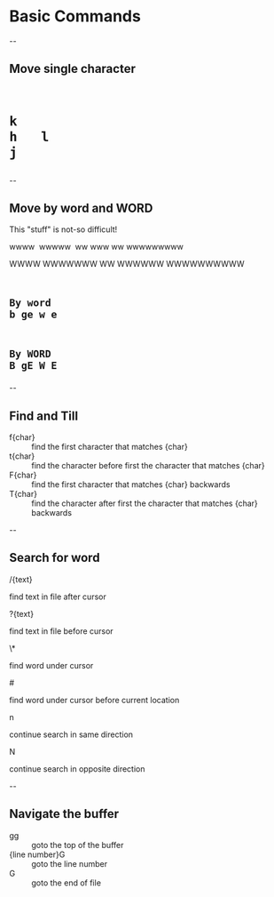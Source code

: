 # Basic Commands

--

## Move single character

<h1><pre><code style="text-align: center;">
k
h   l
j
</code></pre></h1>


--

## Move by word and WORD

This&nbsp;"stuff" is not-so difficult!<!-- .element: style="font-family: 'Courier New', Courier, monospace;" -->

wwww&nbsp;&nbsp;wwwww&nbsp;&nbsp;ww www ww wwwwwwwww&nbsp;<!-- .element: style="font-family: 'Courier New', Courier, monospace;" -->

WWWW WWWWWWW WW WWWWWW WWWWWWWWWW<!-- .element: style="font-family: 'Courier New', Courier, monospace;" -->


<h2><pre><code style="text-align: center;">
By word
b ge w e
</code></pre></h2>


<h2><pre><code style="text-align: center;">
By WORD
B gE W E
</code></pre></h2>

--

## Find and Till

<dl>
  <dt>f{char}</dt>
  <dd>find the first character that matches {char}</dd>
  <dt>t{char}</dt>
  <dd>find the character before first the character that matches {char}</dd>
  <dt>F{char}</dt>
  <dd>find the first character that matches {char} backwards</dd>
  <dt>T{char}</dt>
  <dd>find the character after first the character that matches {char} backwards</dd>
</dl>

--

## Search for word

<dl>
  <dt>/{text}</dt>
  <dl>find text in file after cursor</dl>
  <dt>?{text}</dt>
  <dl>find text in file before cursor</dl>
  <dt>\*</dt>
  <dl>find word under cursor</dl>
  <dt>#</dt>
  <dl>find word under cursor before current location</dl>
  <dt>n</dt>
  <dl>continue search in same direction</dl>
  <dt>N</dt>
  <dl>continue search in opposite direction</dl>
</dl>

--

## Navigate the buffer

<dl>
  <dt>gg</dt>
  <dd>goto the top of the buffer</dd>
  <dt>{line number}G</dt>
  <dd>goto the line number</dd>
  <dt>G</dt>
  <dd>goto the end of file</dd>
</dl>

